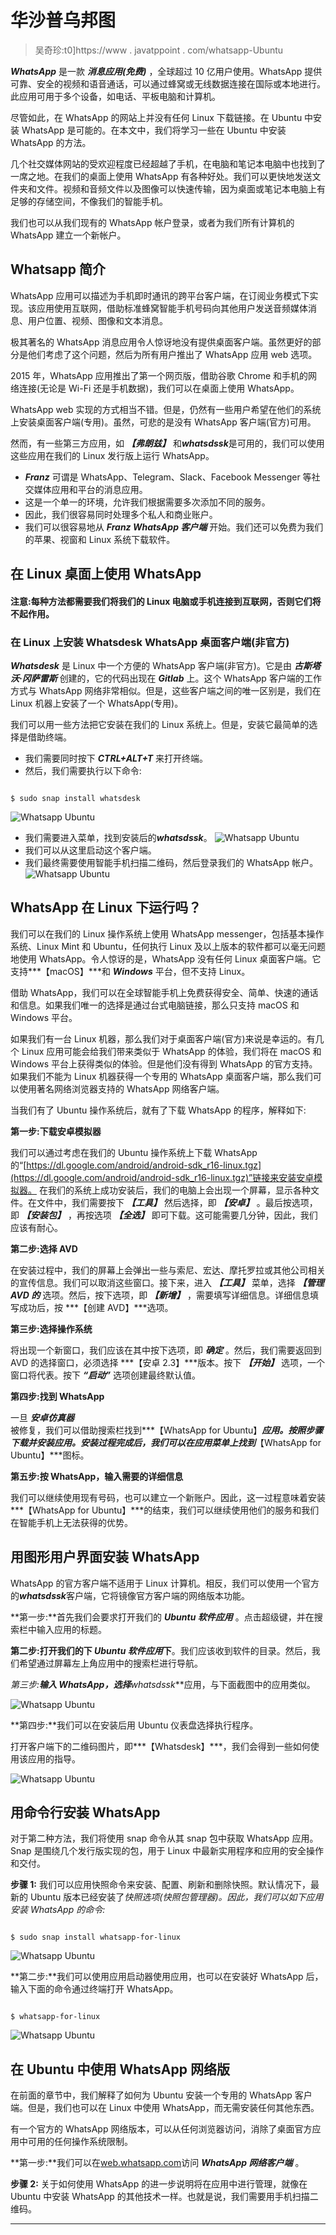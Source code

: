 # 华沙普乌邦图

> 吴奇珍:t0]https://www . javatppoint . com/whatsapp-Ubuntu

***WhatsApp*** 是一款 ***消息应用(免费)*** ，全球超过 10 亿用户使用。WhatsApp 提供可靠、安全的视频和语音通话，可以通过蜂窝或无线数据连接在国际或本地进行。此应用可用于多个设备，如电话、平板电脑和计算机。

尽管如此，在 WhatsApp 的网站上并没有任何 Linux 下载链接。在 Ubuntu 中安装 WhatsApp 是可能的。在本文中，我们将学习一些在 Ubuntu 中安装 WhatsApp 的方法。

几个社交媒体网站的受欢迎程度已经超越了手机，在电脑和笔记本电脑中也找到了一席之地。在我们的桌面上使用 WhatsApp 有各种好处。我们可以更快地发送文件夹和文件。视频和音频文件以及图像可以快速传输，因为桌面或笔记本电脑上有足够的存储空间，不像我们的智能手机。

我们也可以从我们现有的 WhatsApp 帐户登录，或者为我们所有计算机的 WhatsApp 建立一个新帐户。

## Whatsapp 简介

WhatsApp 应用可以描述为手机即时通讯的跨平台客户端，在订阅业务模式下实现。该应用使用互联网，借助标准蜂窝智能手机号码向其他用户发送音频媒体消息、用户位置、视频、图像和文本消息。

极其著名的 WhatsApp 消息应用令人惊讶地没有提供桌面客户端。虽然更好的部分是他们考虑了这个问题，然后为所有用户推出了 WhatsApp 应用 web 选项。

2015 年，WhatsApp 应用推出了第一个网页版，借助谷歌 Chrome 和手机的网络连接(无论是 Wi-Fi 还是手机数据)，我们可以在桌面上使用 WhatsApp。

WhatsApp web 实现的方式相当不错。但是，仍然有一些用户希望在他们的系统上安装桌面客户端(专用)。虽然，可悲的是没有 WhatsApp 客户端(官方)可用。

然而，有一些第三方应用，如 ***【弗朗兹】*** 和***whatsdssk***是可用的，我们可以使用这些应用在我们的 Linux 发行版上运行 WhatsApp。

*   ***Franz*** 可谓是 WhatsApp、Telegram、Slack、Facebook Messenger 等社交媒体应用和平台的消息应用。
*   这是一个单一的环境，允许我们根据需要多次添加不同的服务。
*   因此，我们很容易同时处理多个私人和商业账户。
*   我们可以很容易地从 ***Franz WhatsApp 客户端*** 开始。我们还可以免费为我们的苹果、视窗和 Linux 系统下载软件。

## 在 Linux 桌面上使用 WhatsApp

#### 注意:每种方法都需要我们将我们的 Linux 电脑或手机连接到互联网，否则它们将不起作用。

### 在 Linux 上安装 Whatsdesk WhatsApp 桌面客户端(非官方)

***Whatsdesk*** 是 Linux 中一个方便的 WhatsApp 客户端(非官方)。它是由 ***古斯塔沃·冈萨雷斯*** 创建的，它的代码出现在 ***Gitlab*** 上。这个 WhatsApp 客户端的工作方式与 WhatsApp 网络非常相似。但是，这些客户端之间的唯一区别是，我们在 Linux 机器上安装了一个 WhatsApp(专用)。

我们可以用一些方法把它安装在我们的 Linux 系统上。但是，安装它最简单的选择是借助终端。

*   我们需要同时按下 ***CTRL+ALT+T*** 来打开终端。
*   然后，我们需要执行以下命令:

```

$ sudo snap install whatsdesk

```

![Whatsapp Ubuntu](img/f730f595b8abf88a82834db03ab4ad7c.png)

*   我们需要进入菜单，找到安装后的***whatsdssk***。
    ![Whatsapp Ubuntu](img/5c90428953c7f29eb4fbc744e3b9d34c.png)
*   我们可以从这里启动这个客户端。
*   我们最终需要使用智能手机扫描二维码，然后登录我们的 WhatsApp 帐户。
    ![Whatsapp Ubuntu](img/f57a2712d6b95466229af3843ac5238c.png)

## WhatsApp 在 Linux 下运行吗？

我们可以在我们的 Linux 操作系统上使用 WhatsApp messenger，包括基本操作系统、Linux Mint 和 Ubuntu，任何执行 Linux 及以上版本的软件都可以毫无问题地使用 WhatsApp。令人惊讶的是，WhatsApp 没有任何 Linux 桌面客户端。它支持***【macOS】***和 ***Windows*** 平台，但不支持 Linux。

借助 WhatsApp，我们可以在全球智能手机上免费获得安全、简单、快速的通话和信息。如果我们唯一的选择是通过台式电脑链接，那么只支持 macOS 和 Windows 平台。

如果我们有一台 Linux 机器，那么我们对于桌面客户端(官方)来说是幸运的。有几个 Linux 应用可能会给我们带来类似于 WhatsApp 的体验，我们将在 macOS 和 Windows 平台上获得类似的体验。但是他们没有得到 WhatsApp 的官方支持。如果我们不能为 Linux 机器获得一个专用的 WhatsApp 桌面客户端，那么我们可以使用著名网络浏览器支持的 WhatsApp 网络客户端。

当我们有了 Ubuntu 操作系统后，就有了下载 WhatsApp 的程序，解释如下:

**第一步:下载安卓模拟器**

我们可以通过考虑在我们的 Ubuntu 操作系统上下载 WhatsApp 的“[https://dl.google.com/android/android-sdk_r16-linux.tgz](https://dl.google.com/android/android-sdk_r16-linux.tgz)”链接来安装安卓模拟器。
在我们的系统上成功安装后，我们的电脑上会出现一个屏幕，显示各种文件。在文件中，我们需要按下 ***【工具】*** 然后选择，即 ***【安卓】*** 。最后按选项，即 ***【安装包】*** ，再按选项 ***【全选】*** 即可下载。这可能需要几分钟，因此，我们应该有耐心。

**第二步:选择 AVD**

在安装过程中，我们的屏幕上会弹出一些与索尼、宏达、摩托罗拉或其他公司相关的宣传信息。我们可以取消这些窗口。接下来，进入 ***【工具】*** 菜单，选择 ***【管理 AVD 的*** 选项。然后，按下选项，即 ***【新增】*** ，需要填写详细信息。详细信息填写成功后，按 ***【创建 AVD】***选项。

**第三步:选择操作系统**

将出现一个新窗口，我们应该在其中按下选项，即 ***确定*** 。然后，我们需要返回到 AVD 的选择窗口，必须选择 ***【安卓 2.3】***版本。按下 ***【开始】*** 选项，一个窗口将代表。按下 ***“启动”*** 选项创建最终默认值。

**第四步:找到 WhatsApp**

一旦 ***安卓仿真器*** 被修复，我们可以借助搜索栏找到***【WhatsApp for Ubuntu】***应用。按照步骤下载并安装应用。安装过程完成后，我们可以在应用菜单上找到***【WhatsApp for Ubuntu】***图标。

**第五步:按 WhatsApp，输入需要的详细信息**

我们可以继续使用现有号码，也可以建立一个新账户。因此，这一过程意味着安装***【WhatsApp for Ubuntu】***的结束，我们可以继续使用他们的服务和我们在智能手机上无法获得的优势。

## 用图形用户界面安装 WhatsApp

WhatsApp 的官方客户端不适用于 Linux 计算机。相反，我们可以使用一个官方的***whatsdssk***客户端，它将镜像官方客户端的网络版本功能。

**第一步:**首先我们会要求打开我们的 ***Ubuntu 软件应用*** 。点击超级键，并在搜索栏中输入应用的标题。

**第二步:**打开我们的**下 *Ubuntu 软件应用*下**。我们应该收到软件的目录。然后，我们希望通过屏幕左上角应用中的搜索栏进行导航。

**第三步:**输入 WhatsApp，选择***whatsdssk***应用，与下面截图中的应用类似。

![Whatsapp Ubuntu](img/f5029d5382777138ac061ce440e0b719.png)

**第四步:**我们可以在安装后用 Ubuntu 仪表盘选择执行程序。

打开客户端下的二维码图片，即***【Whatsdesk】***，我们会得到一些如何使用该应用的指导。

![Whatsapp Ubuntu](img/3ae5e1496ec1462f75c337b482e9a54f.png)

## 用命令行安装 WhatsApp

对于第二种方法，我们将使用 snap 命令从其 snap 包中获取 WhatsApp 应用。Snap 是围绕几个发行版实现的包，用于 Linux 中最新实用程序和应用的安全操作和交付。

**步骤 1:** 我们可以应用快照命令来安装、配置、刷新和删除快照。默认情况下，最新的 Ubuntu 版本已经安装了*快照选项(快照包管理器)。因此，我们可以如下应用安装 WhatsApp 的命令:*

```

$ sudo snap install whatsapp-for-linux

```

![Whatsapp Ubuntu](img/5fadd95cdf3dbee087d42d80cc270032.png)

**第二步:**我们可以使用应用启动器使用应用，也可以在安装好 WhatsApp 后，输入下面的命令通过终端打开 WhatsApp。

```

$ whatsapp-for-linux

```

![Whatsapp Ubuntu](img/4c3449e2c34b4bc2070db746afa169ef.png)

## 在 Ubuntu 中使用 WhatsApp 网络版

在前面的章节中，我们解释了如何为 Ubuntu 安装一个专用的 WhatsApp 客户端。但是，我们也可以在 Linux 中使用 WhatsApp，而无需安装任何其他东西。

有一个官方的 WhatsApp 网络版本，可以从任何浏览器访问，消除了桌面官方应用中可用的任何操作系统限制。

**第一步:**我们可以在[web.whatsapp.com](https://web.whatsapp.com/)访问 ***WhatsApp 网络客户端*** 。

**步骤 2:** 关于如何使用 WhatsApp 的进一步说明将在应用中进行管理，就像在 Ubuntu 中安装 WhatsApp 的其他技术一样。也就是说，我们需要用手机扫描二维码。

* * **